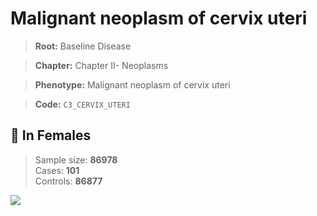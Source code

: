 # Malignant neoplasm of cervix uteri

> **Root:** Baseline Disease  

> **Chapter:** Chapter II- Neoplasms  

> **Phenotype:** Malignant neoplasm of cervix uteri  

> **Code:** `C3_CERVIX_UTERI`

## 👩 In Females  
> Sample size: **86978**  
> Cases: **101**  
> Controls: **86877**
<img src="/Disease/Figures/ALL/Baseline/C3_CERVIX_UTERI.png"/>
<CsvTable src="/public/Disease/Data/ALL/Baseline/LG_C3_CERVIX_UTERI.csv" label="🔍 View full results" />
